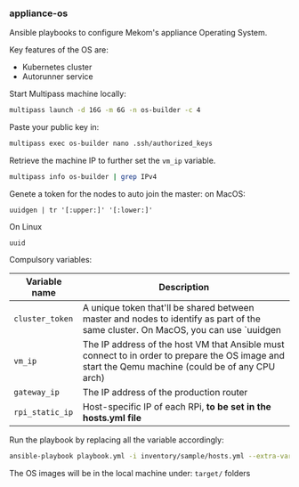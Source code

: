 ### appliance-os

Ansible playbooks to configure Mekom's appliance Operating System.

Key features of the OS are:
- Kubernetes cluster
- Autorunner service



Start Multipass machine locally:

```bash
multipass launch -d 16G -m 6G -n os-builder -c 4
```

Paste your public key in:

```bash
multipass exec os-builder nano .ssh/authorized_keys
```

Retrieve the machine IP to further set the `vm_ip` variable.

```bash
multipass info os-builder | grep IPv4
```

Genete a token for the nodes to auto join the master:
on MacOS:
```
uuidgen | tr '[:upper:]' '[:lower:]'
```
On Linux
```
uuid
```
Compulsory variables:

| Variable name  | Description |
| ------------- | ------------- |
|  `cluster_token` | A unique token that'll be shared between master and nodes to identify as part of the same cluster. On MacOS, you can use `uuidgen | tr '[:upper:]' '[:lower:]'` (Linux `uuid`) to get a random value |
| `vm_ip`  | The IP address of the host VM that Ansible must connect to in order to prepare the OS image and start the Qemu machine (could be of any CPU arch) |
| `gateway_ip`  | The IP address of the production router |
| `rpi_static_ip`  | Host-specific IP of each RPi, **to be set in the hosts.yml file** |

Run the playbook by replacing all the variable accordingly:

```bash
ansible-playbook playbook.yml -i inventory/sample/hosts.yml --extra-vars "cluster_token=<cluster_token> vm_ip=<host_vm_ip> gateway_ip=<gateway_ip>"
```

The OS images will be in the local machine under: `target/` folders
